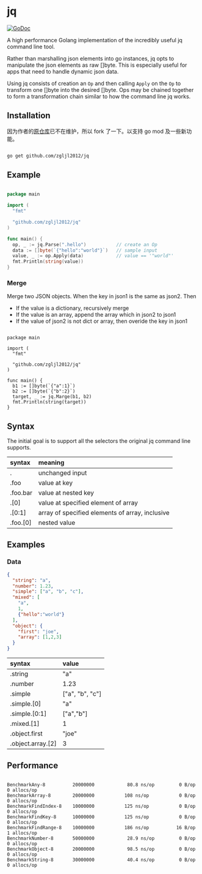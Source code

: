 # jq

[![GoDoc](https://godoc.org/github.com/savaki/jq?status.svg)](https://godoc.org/github.com/savaki/jq)

A high performance Golang implementation of the incredibly useful jq command line tool.

Rather than marshalling json elements into go instances, jq opts to manipulate the json elements as raw []byte.  This
is especially useful for apps that need to handle dynamic json data.

Using jq consists of creation an ```Op``` and then calling ```Apply``` on the ```Op``` to transform one []byte into the 
desired []byte.  Ops may be chained together to form a transformation chain similar to how the command line jq works.   

## Installation

因为作者的[原仓库](https://github.com/savaki/jq)已不在维护，所以 fork 了一下。以支持 go mod 及一些新功能。

```bash

go get github.com/zgljl2012/jq

```

## Example

```go

package main

import (
  "fmt"

  "github.com/zgljl2012/jq"
)

func main() {
  op, _ := jq.Parse(".hello")           // create an Op
  data := []byte(`{"hello":"world"}`)   // sample input
  value, _ := op.Apply(data)            // value == '"world"'
  fmt.Println(string(value))
}

```

### Merge

Merge two JSON objects. When the key in json1 is the same as json2. Then

+ If the value is a dictionary, recursively merge
+ If the value is an array, append the array which in json2 to json1
+ If the value of json2 is not dict or array, then overide the key in json1

```golang

package main

import (
  "fmt"

  "github.com/zgljl2012/jq"
)

func main() {
  b1 := []byte(`{"a":1}`)
  b2 := []byte(`{"b":2}`)
  target, _ := jq.Marge(b1, b2)
  fmt.Println(string(target))
}

```

## Syntax

The initial goal is to support all the selectors the original jq command line supports.

| syntax | meaning|
| :--- | :--- |
| . |  unchanged input |
| .foo |  value at key |
| .foo.bar |  value at nested key |
| .[0] | value at specified element of array | 
| .[0:1] | array of specified elements of array, inclusive |
| .foo.[0] | nested value |

## Examples

### Data

```json
{
  "string": "a",
  "number": 1.23,
  "simple": ["a", "b", "c"],
  "mixed": [
    "a",
    1,
    {"hello":"world"}
  ],
  "object": {
    "first": "joe",
    "array": [1,2,3]
  }
}
```

| syntax | value |
| :--- | :--- |
| .string | "a" |
| .number| 1.23 |
| .simple | ["a", "b", "c"] |
| .simple.[0] | "a" |
| .simple.[0:1] | ["a","b"] |
| .mixed.[1] | 1
| .object.first | "joe" |
| .object.array.[2] | 3 |

## Performance

```text

BenchmarkAny-8         	20000000	        80.8 ns/op	       0 B/op	       0 allocs/op
BenchmarkArray-8       	20000000	       108 ns/op	       0 B/op	       0 allocs/op
BenchmarkFindIndex-8   	10000000	       125 ns/op	       0 B/op	       0 allocs/op
BenchmarkFindKey-8     	10000000	       125 ns/op	       0 B/op	       0 allocs/op
BenchmarkFindRange-8   	10000000	       186 ns/op	      16 B/op	       1 allocs/op
BenchmarkNumber-8      	50000000	        28.9 ns/op	       0 B/op	       0 allocs/op
BenchmarkObject-8      	20000000	        98.5 ns/op	       0 B/op	       0 allocs/op
BenchmarkString-8      	30000000	        40.4 ns/op	       0 B/op	       0 allocs/op

```


